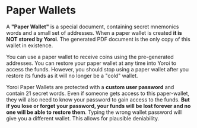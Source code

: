 # Paper Wallets

A **"Paper Wallet"** is a special document, containing secret mnemonics words and a small set of addresses. When a paper wallet is created **it is NOT stored by Yoroi**. The generated PDF document is the only copy of this wallet in existence.

You can use a paper wallet to receive coins using the pre-generated addresses. You can restore your paper wallet at any time into Yoroi to access the funds. However, you should stop using a paper wallet after you restore its funds as it will no longer be a "cold" wallet.

Yoroi Paper Wallets are protected with a **custom user password** and contain 21 secret words. Even if someone gets access to this paper-wallet, they will also need to know your password to gain access to the funds. **But if you lose or forget your password, your funds will be lost forever and no one will be able to restore them**. Typing the wrong wallet password will give you a different wallet. This allows for plausible deniability.
